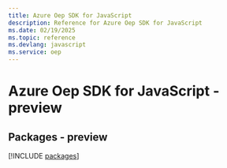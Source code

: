 ```yaml
---
title: Azure Oep SDK for JavaScript
description: Reference for Azure Oep SDK for JavaScript
ms.date: 02/19/2025
ms.topic: reference
ms.devlang: javascript
ms.service: oep
---
```

# Azure Oep SDK for JavaScript - preview
## Packages - preview
[!INCLUDE [packages](oep-index.md)]